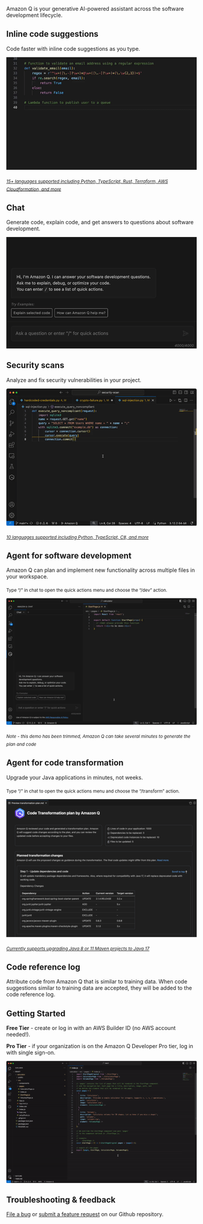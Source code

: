 Amazon Q is your generative AI-powered assistant across the software development lifecycle.

## Inline code suggestions

Code faster with inline code suggestions as you type.

![Inline code suggestion demo](https://github.com/aws/aws-toolkit-vscode/raw/HEAD/docs/marketplace/vscode/amazonq/inline.gif)

<sub>[_15+ languages supported including Python, TypeScript, Rust, Terraform, AWS Cloudformation, and more_](https://docs.aws.amazon.com/amazonq/latest/qdeveloper-ug/q-language-ide-support.html)</sub>

## Chat

Generate code, explain code, and get answers to questions about software development.

![Generate code using chat](https://github.com/aws/aws-toolkit-vscode/raw/HEAD/docs/marketplace/vscode/amazonq/chat.gif)

## Security scans

Analyze and fix security vulnerabilities in your project.

![Fix security vulnerability demo](https://github.com/aws/aws-toolkit-vscode/raw/HEAD/docs/marketplace/vscode/amazonq/security-scan.gif)

<sub>[_10 languages supported including Python, TypeScript, C#, and more_](https://docs.aws.amazon.com/amazonq/latest/qdeveloper-ug/security-scans.html)</sub>

## Agent for software development

Amazon Q can plan and implement new functionality across multiple files in your workspace.

<sub>Type “/” in chat to open the quick actions menu and choose the “/dev” action.</sub>

![Agent for software development demo](https://github.com/aws/aws-toolkit-vscode/raw/HEAD/docs/marketplace/vscode/amazonq/dev.gif)

<sub> _Note - this demo has been trimmed, Amazon Q can take several minutes to generate the plan and code_</sub>

## Agent for code transformation

Upgrade your Java applications in minutes, not weeks.

<sub>Type “/” in chat to open the quick actions menu and choose the “/transform” action.</sub>

![Agent for code transformation demo](https://github.com/aws/aws-toolkit-vscode/raw/HEAD/docs/marketplace/vscode/amazonq/transform.png)

<sub>[_Currently supports upgrading Java 8 or 11 Maven projects to Java 17_](https://docs.aws.amazon.com/amazonq/latest/qdeveloper-ug/code-transformation.html#prerequisites)</sub>

## Code reference log

Attribute code from Amazon Q that is similar to training data. When code suggestions similar to training data are accepted, they will be added to the code reference log.

## Getting Started

**Free Tier** - create or log in with an AWS Builder ID (no AWS account needed!).

**Pro Tier** - if your organization is on the Amazon Q Developer Pro tier, log in with single sign-on.

![Authentication gif](https://github.com/aws/aws-toolkit-vscode/raw/HEAD/docs/marketplace/vscode/amazonq/auth-Q.gif)

## Troubleshooting & feedback

[File a bug](https://github.com/aws/aws-toolkit-vscode/issues/new?assignees=&labels=bug&projects=&template=bug_report.md) or [submit a feature request](https://github.com/aws/aws-toolkit-vscode/issues/new?assignees=&labels=feature-request&projects=&template=feature_request.md) on our Github repository.
